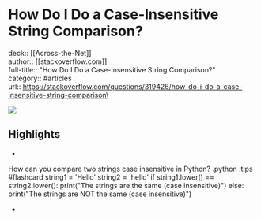 # How Do I Do a Case-Insensitive String Comparison?

deck:: [[Across-the-Net]]\
author:: [[stackoverflow.com]]\
full-title:: "How Do I Do a Case-Insensitive String Comparison?"\
category:: #articles\
url:: https://stackoverflow.com/questions/319426/how-do-i-do-a-case-insensitive-string-comparison\

![](https://readwise-assets.s3.amazonaws.com/static/images/article2.74d541386bbf.png)

## Highlights
- 
 How can you compare two strings case insensitive in Python? .python .tips #flashcard 
    string1 = 'Hello'
     string2 = 'hello'
     if string1.lower() == string2.lower():
     print("The strings are the same (case insensitive)")
     else:
     print("The strings are NOT the same (case insensitive)")

    
-
